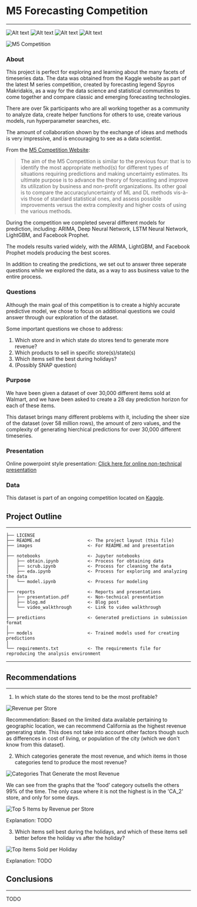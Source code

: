 # M5 Forecasting Competition
------------

![Alt text](https://img.shields.io/github/license/torokmg/m5-time-series?style=plastic)
![Alt text](https://img.shields.io/github/repo-size/torokmg/m5-time-series?style=plastic)
![Alt text](https://img.shields.io/github/last-commit/torokmg/m5-time-series?style=plastic)
![Alt text](https://img.shields.io/github/stars/torokmg/m5-time-series?style=social)

![M5 Competition](./images/m5_competition.jpeg)

### About
This project is perfect for exploring and learning about the many facets of timeseries data. The data was obtained from the Kaggle website as part of the latest M series competition, created by forecasting legend Spyros Makridakis, as a way for the data science and statistical communities to come together and compare classic and emerging forecasting technologies.

There are over 5k participants who are all working together as a community to analyze data, create helper functions for others to use, create various models, run hyperparameter searches, etc.

The amount of collaboration shown by the exchange of ideas and methods is very impressive, and is encouraging to see as a data scientist.

From the [M5 Competition Website](https://mofc.unic.ac.cy/m5-competition/):
<blockquote>
The aim of the M5 Competition is similar to the previous four: that is to identify the most appropriate method(s) for different types of situations requiring predictions and making uncertainty estimates. Its ultimate purpose is to advance the theory of forecasting and improve its utilization by business and non-profit organizations. Its other goal is to compare the accuracy/uncertainty of ML and DL methods vis-à-vis those of standard statistical ones, and assess possible improvements versus the extra complexity and higher costs of using the various methods.</blockquote>

During the competition we completed several different models for prediction, including: ARIMA, Deep Neural Network, LSTM Neural Network, LightGBM, and Facebook Prophet.

The models results varied widely, with the ARIMA, LightGBM, and Facebook Prophet models producing the best scores.

In addition to creating the predictions, we set out to answer three seperate questions while we explored the data, as a way to ass business value to the entire process.


### Questions
Although the main goal of this competition is to create a highly accurate predictive model, we chose to focus on additional questions we could answer through our exploration of the dataset.

Some important questions we chose to address:
1. Which store and in which state do stores tend to generate more revenue?
2. Which products to sell in specific store(s)/state(s)
3. Which items sell the best during holidays?
4. (Possibly SNAP question)


### Purpose
We have been given a dataset of over 30,000 different items sold at Walmart, and we have been asked to create a 28 day prediction horizon for each of these items.

This dataset brings many different problems with it, including the sheer size of the dataset (over 58 million rows), the amount of zero values, and the complexity of generating hierchical predictions for over 30,000 different timeseries.

### Presentation
Online powerpoint style presentation:
[Click here for online non-technical presentation](TODO)


### Data
This dataset is part of an ongoing competition located on [Kaggle](https://www.kaggle.com/c/m5-forecasting-accuracy).


## Project Outline
------------

    ├── LICENSE
    ├── README.md                  <- The project layout (this file)
    ├── images                     <- For README.md and presentation
    │
    ├── notebooks                  <- Jupyter notebooks
    │   ├── obtain.ipynb           <- Process for obtaining data
    │   ├── scrub.ipynb            <- Process for cleaning the data
    │   ├── eda.ipynb              <- Process for exploring and analyzing the data
    │   └── model.ipynb            <- Process for modeling
    │
    ├── reports                    <- Reports and presentations
    │   ├── presentation.pdf       <- Non-technical presentation
    │   ├── blog.md                <- Blog post
    │   └── video_walkthrough      <- Link to video walkthrough
    │
    ├── predictions                <- Generated predictions in submission format
    │
    ├── models                     <- Trained models used for creating predictions
    │
    └── requirements.txt           <- The requirements file for reproducing the analysis environment
   

--------

## Recommendations
------------
1. In which state do the stores tend to be the most profitable?

![Revenue per Store](./images/revenue_per_store.png)

Recommendation: Based on the limited data available pertaining to geographic location, we can recommend California as the highest revenue generating state. This does not take into account other factors though such as differences in cost of living, or population of the city (which we don't know from this dataset).

2. Which categories generate the most revenue, and which items in those categories tend to produce the most revenue?

![Categories That Generate the most Revenue](./images/cat_revenue.png)

We can see from the graphs that the 'food' category outsells the others 99% of the time. The only case where it is not the highest is in the 'CA_2' store, and only for some days.

![Top 5 Items by Revenue per Store](./images/top_5_per_store.png)


 
Explanation: TODO

3. Which items sell best during the holidays, and which of these items sell better before the holiday vs after the holiday?

![Top Items Sold per Holiday](TODO)

Explanation: TODO

## Conclusions
------------
TODO

